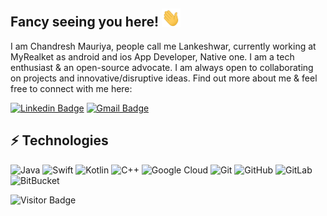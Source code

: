 ## Fancy seeing you here! <img src="https://raw.githubusercontent.com/vivanshinod/lankeshwar/master/wave.gif" width="30px">

I am Chandresh Mauriya, people call me Lankeshwar, currently working at MyRealket as android and ios App Developer, Native one. I am a tech enthusiast & an open-source advocate. I am always open to collaborating on projects and innovative/disruptive ideas. Find out more about me & feel free to connect with me here:

[![Linkedin Badge](https://img.shields.io/badge/-Lankeshwar-blue?style=flat-square&logo=Linkedin&logoColor=white&link=https://www.linkedin.com/in/chandresh-mauriya-64655b126/)](https://www.linkedin.com/in/chandresh-mauriya-64655b126/)
[![Gmail Badge](https://img.shields.io/badge/-vivanshinoda@gmail.com-c14438?style=flat-square&logo=Gmail&logoColor=white&link=mailto:vivanshinoda@gmail.com)](mailto:vivanshinoda@gmail.com)

## ⚡ Technologies

![Java](https://img.shields.io/badge/-java-E34A86?style=flat-square&logo=java)
![Swift](https://img.shields.io/badge/-swift-FFFFFF?style=flat-square&logo=swift)
![Kotlin](https://img.shields.io/badge/-kotlin-DE3163?style=flat-square&logo=kotlin)
![C++](https://img.shields.io/badge/-C++-00599C?style=flat-square&logo=c)
![Google Cloud](https://img.shields.io/badge/Google%20Cloud-black?style=flat-square&logo=google-cloud)
![Git](https://img.shields.io/badge/-Git-black?style=flat-square&logo=git)
![GitHub](https://img.shields.io/badge/-GitHub-181717?style=flat-square&logo=github)
![GitLab](https://img.shields.io/badge/-GitLab-FCA121?style=flat-square&logo=gitlab)
![BitBucket](https://img.shields.io/badge/-BitBucket-darkblue?style=flat-square&logo=bitbucket)

![Visitor Badge](https://visitor-badge.laobi.icu/badge?page_id=vivanshinod)
